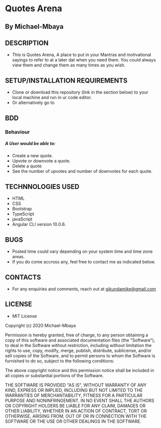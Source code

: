 # Quotes Arena

## By Michael-Mbaya

## DESCRIPTION

* This is Quotes Arena, A place to put in your Mantras and motivational sayings to refer to at a later dat when you need them. You could always view them and change them as many times as you wish.

## SETUP/INSTALLATION REQUIREMENTS

* Clone or download this repository (link in the section below) to your local machine and run in ur code editor.
* Or alternatively go to 

## BDD 
### Behaviour

##### A User would be able to:

* Create a new quote.
* Upvote or downvote a quote.
* Delete a quote
* See the number of upvotes and number of downvotes for each quote.


## TECHNNOLOGIES USED
* HTML
* CSS
* Bootstrap
* TypeScript
* javaScript
* Angular CLI version 10.0.6.

## BUGS

* Posted time could vary depending on your system time and time zone areas.  
* If you do come accross any, feel free to contact me as indicated below.

## CONTACTS

* For any enquiries and comments, reach out at gikundamike@gmail.com

## LICENSE

* MIT License

Copyright (c) 2020 Michael-Mbaya

Permission is hereby granted, free of charge, to any person obtaining a copy
of this software and associated documentation files (the "Software"), to deal
in the Software without restriction, including without limitation the rights
to use, copy, modify, merge, publish, distribute, sublicense, and/or sell
copies of the Software, and to permit persons to whom the Software is
furnished to do so, subject to the following conditions:

The above copyright notice and this permission notice shall be included in all
copies or substantial portions of the Software.

THE SOFTWARE IS PROVIDED "AS IS", WITHOUT WARRANTY OF ANY KIND, EXPRESS OR
IMPLIED, INCLUDING BUT NOT LIMITED TO THE WARRANTIES OF MERCHANTABILITY,
FITNESS FOR A PARTICULAR PURPOSE AND NONINFRINGEMENT. IN NO EVENT SHALL THE
AUTHORS OR COPYRIGHT HOLDERS BE LIABLE FOR ANY CLAIM, DAMAGES OR OTHER
LIABILITY, WHETHER IN AN ACTION OF CONTRACT, TORT OR OTHERWISE, ARISING FROM,
OUT OF OR IN CONNECTION WITH THE SOFTWARE OR THE USE OR OTHER DEALINGS IN THE
SOFTWARE.
